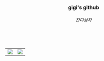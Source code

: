 <h3 align=center>gigi's github</h3>
<h6 align=center>잔디심자</h6>
<br>
<br>
<table>
  <tr>
    <td>
      <img src="https://github-readme-stats.vercel.app/api?username=jiwonpark831&show_icons=true&theme=tokyonight" />
    </td>
    <td>
      <img src="https://github-readme-stats.vercel.app/api/top-langs/?username=jiwonpark831&layout=compact&theme=tokyonight" />
    </td>
  </tr>
</table>
